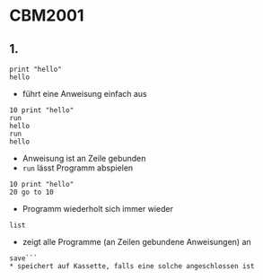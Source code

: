 <!-- lang:de_DE -->

# CBM2001
## 1. 

```
print "hello"
hello
```
* führt eine Anweisung einfach aus
```
10 print "hello"
run
hello
run
hello
```
* Anweisung ist an Zeile gebunden
* ``` run ``` lässt Programm abspielen 
```
10 print "hello"
20 go to 10 
```
* Programm wiederholt sich immer wieder 
```
list
```
* zeigt alle Programme (an Zeilen gebundene Anweisungen) an
``` 
save```
* speichert auf Kassette, falls eine solche angeschlossen ist